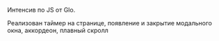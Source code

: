Интенсив по JS от Glo.

Реализован таймер на странице, появление и закрытие модального окна, аккордеон, плавный скролл
